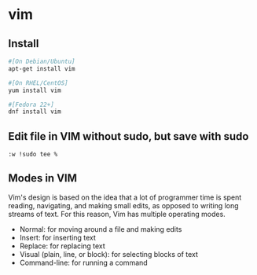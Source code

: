 # vim

## Install

```sh
#[On Debian/Ubuntu]
apt-get install vim

#[On RHEL/CentOS]
yum install vim

#[Fedora 22+]
dnf install vim
```

## Edit file in VIM without sudo, but save with sudo

```
:w !sudo tee %
```

## Modes in VIM

Vim's design is based on the idea that a lot of programmer time is spent reading, navigating, and making small edits, as opposed to writing long streams of text. For this reason, Vim has multiple operating modes.

- Normal: for moving around a file and making edits
- Insert: for inserting text
- Replace: for replacing text
- Visual (plain, line, or block): for selecting blocks of text
- Command-line: for running a command
